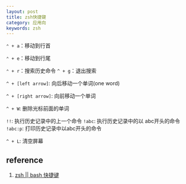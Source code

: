 ```yaml
---
layout: post
title: zsh快捷键
category: 应用向
keywords: zsh
---
```


`⌃ + a`：移动到行首

`⌃ + e`：移动到行尾

`⌃ + r`：搜索历史命令
`^ + g`：退出搜索

`^ + [left arrow]`: 向后移动一个单词(one word)

`^ + [right arrow]`: 向前移动一个单词

`^ + W`: 删除光标前面的单词

`!!`: 执行历史记录中的上一个命令
`!abc`: 执行历史记录中的以 abc开头的命令
`!abc:p`: 打印历史记录中以abc开头的命令

`^ + L`: 清空屏幕


## reference
1. [zsh || bash 快捷键](https://www.jianshu.com/p/eeee90f27bcc)
